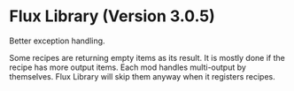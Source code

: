 # Flux Library (Version 3.0.5)

Better exception handling.

Some recipes are returning empty items as its result.
It is mostly done if the recipe has more output items.
Each mod handles multi-output by themselves.
Flux Library will skip them anyway when it registers recipes.